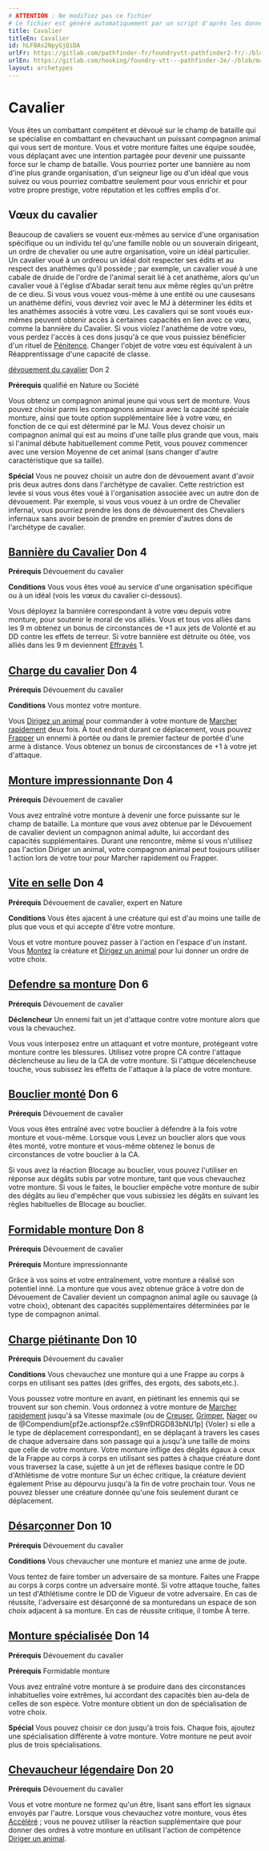 ```yaml
---
# ATTENTION : Ne modifiez pas ce fichier
# Ce fichier est généré automatiquement par un script d'après les données du module Foundry VTT officiel et de sa traduction
title: Cavalier
titleEn: Cavalier
id: hLFBAs2NpyGjQiDA
urlFr: https://gitlab.com/pathfinder-fr/foundryvtt-pathfinder2-fr/-/blob/master/data/archetypes/hLFBAs2NpyGjQiDA.htm
urlEn: https://gitlab.com/hooking/foundry-vtt---pathfinder-2e/-/blob/master/packs/data/archetypes.db/cavalier.json
layout: archetypes
---
```

# Cavalier

Vous êtes un combattant compétent et dévoué sur le champ de bataille qui se spécialise en combattant en chevauchant un puissant compagnon animal qui vous sert de monture. Vous et votre monture faites une équipe soudée, vous déplaçant avec une intention partagée pour devenir une puissante force sur le champ de bataille. Vous pourriez porter une bannière au nom d'ine plus grande organisation, d'un seigneur lige ou d'un idéal que vous suivez ou vous pourriez combattre seulement pour vous enrichir et pour votre propre prestige, votre réputation et les coffres emplis d'or.

## Vœux du cavalier

Beaucoup de cavaliers se vouent eux-mêmes au service d'une organisation spécifique ou un individu tel qu'une famille noble ou un souverain dirigeant, un ordre de chevalier ou une autre organisation, voire un idéal particulier. Un cavalier voué à un ordreou un idéal doit respecter ses édits et au respect des anathèmes qu'il possède ; par exemple, un cavalier voué à une cabale de druide de l'ordre de l'animal serait lié à cet anathème, alors qu'un cavalier voué à l'église d'Abadar serait tenu aux même règles qu'un prêtre de ce dieu. Si vous vous vouez vous-même à une entité ou une causesans un anathème défini, vous devriez voir avec le MJ à déterminer les édits et les anathèmes associés à votre vœu. Les cavaliers qui se sont voués eux-mêmes peuvent obtenir accès à certaines capacités en lien avec ce vœu, comme la bannière du Cavalier. Si vous violez l'anathème de votre vœu, vous perdez l'accès à ces dons  jusqu'à ce que vous puissiez bénéficier d'un rituel de [Pénitence](../sorts/pénitence.html). Changer l'objet de votre vœu est équivalent à un Réapprentissage d'une capacité de classe.

[dévouement du cavalier](../dons/dévouement-de-cavalier.html) Don 2

**Prérequis** qualifié en Nature ou Société

Vous obtenz un compagnon animal jeune qui vous sert de monture. Vous pouvez choisir parmi les compagnons animaux avec la capacité spéciale monture, ainsi que toute option supplémentaire liée à votre vœu, en fonction de ce qui est déterminé par le MJ. Vous devez choisir un compagnon animal qui est au moins d'une taille plus grande que vous, mais si l'animal débute habituellement comme Petit, vous pouvez commencer avec une version Moyenne de cet animal (sans changer d'autre caractéristique que sa taille).

**Spécial** Vous ne pouvez choisir un autre don de dévouement avant d'avoir pris deux autres dons dans l'archétype de cavalier. Cette restriction est levée si vous vous êtes voué à l'organisation associée avec un autre don de dévouement. Par exemple, si vous vous vouez à un ordre de Chevalier infernal, vous pourriez prendre les dons de dévouement des Chevaliers infernaux sans avoir besoin de prendre en premier d'autres dons de l'archétype de cavalier.

## [Bannière du Cavalier](../dons/bannière-du-cavalier.html) Don 4

**Prérequis** Dévouement du cavalier

**Conditions** Vous vous êtes voué au service d'une organisation spécifique ou à un idéal (vois les vœux du cavalier ci-dessous).

Vous déployez la bannière correspondant à votre vœu depuis votre monture, pour soutenir le moral de vos alliés. Vous et tous vos alliés dans les 9 m obtenez un bonus de circonstances de +1 aux jets de Volonté et au DD contre les effets de terreur. Si votre bannière est détruite ou ôtée, vos alliés dans les 9 m deviennent [Effrayés](../conditions/effrayé.html) 1.

## [Charge du cavalier](../dons/charge-du-cavalier.html) Don 4

**Prérequis** Dévouement du cavalier

**Conditions** Vous montez votre monture.

Vous [Dirigez un animal](../actions/diriger-un-animal.html) pour commander à votre monture de [Marcher rapidement](../actions/marcher-rapidement.html) deux fois. À tout endroit durant ce déplacement, vous pouvez [Frapper](../actions/frapper.html) un ennemi à portée ou dans le premier facteur de portée d'une arme à distance. Vous obtenez un bonus de circonstances de +1 à votre jet d'attaque.

## [Monture impressionnante](../dons/monture-impressionnante.html) Don 4

**Prérequis** Dévouement de cavalier

Vous avez entraîné votre monture à devenir une force puissante sur le champ de bataille. La monture que vous avez obtenue par le Dévouement de cavalier devient un compagnon animal adulte, lui accordant des capacités supplémentaires. Durant une rencontre, même si vous n'utilisez pas l'action Diriger un animal, votre compagnon animal peut toujours utiliser 1 action lors de votre tour pour <a class="entity-link" data-pack="pf2e.actionspf2e" data-id="Bcxarzksqt9ezrs6" draggable="true">Marcher rapidement</a> ou <a class="entity-link" data-pack="pf2e.actionspf2e" data-id="VjxZFuUXrCU94MWR" draggable="true">Frapper</a>.

## [Vite en selle](../dons/vite-en-selle.html) Don 4

**Prérequis** Dévouement de cavalier, expert en Nature

**Conditions** Vous êtes ajacent à une créature qui est d'au moins une taille de plus que vous et qui accepte d'être votre monture.

Vous et votre monture pouvez passer à l'action en l'espace d'un instant. Vous [Montez](../actions/se-mettre-en-selle.html) la créature et [Dirigez un animal](../actions/diriger-un-animal.html) pour lui donner un ordre de votre choix.

## [Defendre sa monture](../dons/défendre-sa-monture.html) Don 6

**Prérequis** Dévouement de cavalier

**Déclencheur** Un ennemi fait un jet d'attaque contre votre monture alors que vous la chevauchez.

Vous vous interposez entre un attaquant et votre monture, protégeant votre monture contre les blessures. Utilisez votre propre CA contre l'attaque déclencheuse au lieu de la CA de votre monture. Si l'attque décelencheuse touche, vous subissez les effetts de l'attaque à la place de votre monture.

## [Bouclier monté](../dons/bouclier-monté.html) Don 6

**Prérequis** Dévouement de cavalier

Vous vous êtes entraîné avec votre bouclier à défendre à la fois votre monture et vous-même. Lorsque vous <a class="entity-link" data-pack="pf2e.actionspf2e" data-id="xjGwis0uaC2305pm" draggable="true">Levez un bouclier</a> alors que vous êtes monté, votre monture et vous-même obtenez le bonus de circonstances de votre bouclier à la CA.

Si vous avez la réaction <a class="entity-link" data-pack="pf2e.feats-srd" data-id="jM72TjJ965jocBV8" draggable="true">Blocage au bouclier</a>, vous pouvez l'utiliser en réponse aux dégâts subis par votre monture, tant que vous chevauchez votre monture. Si vous le faites, le bouclier empêche votre monture de subir des dégâts au lieu d'empêcher que vous subissiez les dégâts en suivant les règles habituelles de Blocage au bouclier.

## [Formidable monture](../dons/formidable-monture.html) Don 8

**Prérequis** Dévouement de cavalier

**Prérequis** Monture impressionnante

Grâce à vos soins et votre entraînement, votre monture a réalisé son potentiel inné. La monture que vous avez obtenue grâce à votre don de Dévouement de Cavalier devient un compagnon animal agile ou sauvage (à votre choix), obtenant des capacités supplémentaires déterminées par le type de compagnon animal.

## [Charge piétinante](../dons/charge-piétinante.html) Don 10

**Prérequis** Dévouement du cavalier

**Conditions** Vous chevauchez une monture qui a une Frappe au corps à corps en utilisant ses pattes (des griffes, des ergots, des sabots,etc.).

Vous poussez votre monture en avant, en piétinant les ennemis qui se trouvent sur son chemin. Vous ordonnez à votre monture de [Marcher rapidement](../actions/marcher-rapidement.html) jusqu'à sa Vitesse maximale (ou de [Creuser](../actions/creuser.html), [Grimper](../actions/escalader.html),  [Nager](../actions/nager.html) ou de @Compendium[pf2e.actionspf2e.cS9nfDRGD83bNU1p] {Voler} si elle a le type de déplacement correspondant), en se déplaçant à travers les cases de chaque adversaire dans son passage qui a jusqu'à une taille de moins que celle de votre monture. Votre monture inflige des dégâts égaux à ceux de la Frappe au corps à corps en utilisant ses pattes à chaque créature dont vous traversez la case, sujette à un jet de réflexes basique contre le DD d'Athlétisme de votre monture Sur un échec critique, la créature devient également Prise au dépourvu jusqu'à la fin de votre prochain tour. Vous ne pouvez blesser une créature donnée qu'une fois seulement durant ce déplacement.

## [Désarçonner](../dons/désarçonner.html) Don 10

**Prérequis** Dévouement du cavalier

**Conditions** Vous chevaucher une monture et maniez une arme de joute.

Vous tentez de faire tomber un adversaire de sa monture. Faites une <a class="entity-link" data-pack="pf2e.actionspf2e" data-id="VjxZFuUXrCU94MWR" draggable="true">Frappe</a> au corps à corps contre un adversaire monté. Si votre attaque touche, faites un test d'Athlétisme contre le DD de Vigueur de votre adversaire. En cas de réussite, l'adversaire est désarçonné de sa monturedans un espace de son choix adjacent à sa monture. En cas de réussite critique, il tombe <a class="entity-link" data-pack="pf2e.conditionitems" data-id="j91X7x0XSomq8d60" draggable="true"><i class="fas fa-book-open"></i>À terre</a>.

## [Monture spécialisée](../dons/monture-spécialisée.html) Don 14

**Prérequis** Dévouement du cavalier

**Prérequis** Formidable monture

Vous avez entraîné votre monture à se produire dans des circonstances inhabituelles voire extrêmes, lui accordant des capacités bien au-dela de celles de son espèce. Votre monture obtient un don de spécialisation de votre choix.

**Spécial** Vous pouvez choisir ce don jusqu'à trois fois. Chaque fois, ajoutez une spécialisation différente à votre monture. Votre monture ne peut avoir plus de trois spécialisations.

## [Chevaucheur légendaire](../dons/chevaucheur-légendaire.html) Don 20

**Prérequis** Dévouement du cavalier

Vous et votre monture ne formez qu'un être, lisant sans effort les signaux envoyés par l'autre. Lorsque vous chevauchez votre monture, vous êtes [Accéléré](../conditions/accéléré.html) ; vous ne pouvez utiliser la réaction supplémentaire que pour donner des ordres à votre monture en utilisant l'action de compétence [Diriger un animal](../actions/diriger-un-animal.html).
